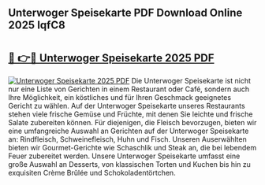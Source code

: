 ## Unterwoger Speisekarte PDF Download Online 2025 IqfC8

# <h2><a href="http://gc5s5v6.nevu.top/?p=Unterwoger+Speisekarte">🔗 👉🔴 Unterwoger Speisekarte 2025 PDF</a></h2>

[![Unterwoger Speisekarte 2025 PDF](https://i.imgur.com/dBaPXMq.png)](http://gc5s5v6.nevu.top/?p=Unterwoger+Speisekarte)
Die Unterwoger Speisekarte ist nicht nur eine Liste von Gerichten in einem Restaurant oder Café, sondern auch Ihre Möglichkeit, ein köstliches und für Ihren Geschmack geeignetes Gericht zu wählen. Auf der Unterwoger Speisekarte unseres Restaurants stehen viele frische Gemüse und Früchte, mit denen Sie leichte und frische Salate zubereiten können. Für diejenigen, die Fleisch bevorzugen, bieten wir eine umfangreiche Auswahl an Gerichten auf der Unterwoger Speisekarte an: Rindfleisch, Schweinefleisch, Huhn und Fisch. Unseren Auserwählten bieten wir Gourmet-Gerichte wie Schaschlik und Steak an, die bei lebendem Feuer zubereitet werden. Unsere Unterwoger Speisekarte umfasst eine große Auswahl an Desserts, von klassischen Torten und Kuchen bis hin zu exquisiten Crème Brûlée und Schokoladentörtchen.
